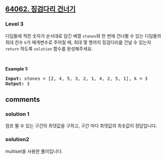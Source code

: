 <h2><a href="https://school.programmers.co.kr/learn/courses/30/lessons/64062">64062. 징검다리 건너기 </a></h2><h3>Level 3</h3>

디딤돌에 적힌 숫자가 순서대로 담긴 배열 `stones`와 한 번에 건너뛸 수 있는 디딤돌의 최대 칸수 `k`가 매개변수로 주어질 때, 최대 몇 명까지 징검다리를 건널 수 있는지 `return` 하도록 `solution` 함수를 완성해주세요.
<p>&nbsp;</p>
<p><strong class="example">Example 1:</strong></p>
<pre><strong>Input:</strong> stones = [2, 4, 5, 3, 2, 1, 4, 2, 5, 1], k = 3
<strong>Output:</strong> 3 </pre>

<h2> comments </h2>
<h3>solution 1 </h3>
<p> 점프 뛸 수 있는 구간의 최댓값을 구하고, 구간 마다 최댓값의 최솟값이 정답입니다.
</p>

<h3> solution2</h3>
multiset을 사용한 풀이입니다.
